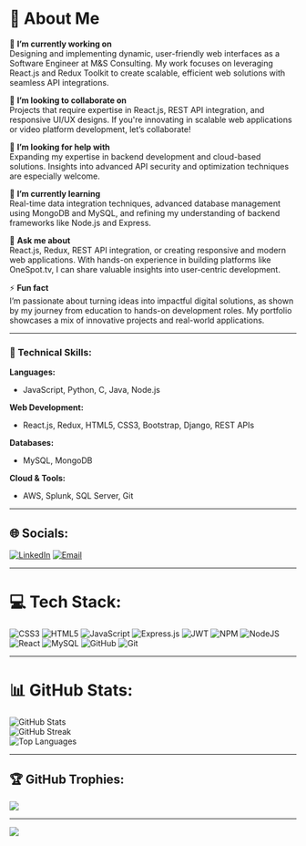# 💫 About Me

🔭 **I’m currently working on**  
Designing and implementing dynamic, user-friendly web interfaces as a Software Engineer at M&S Consulting. My work focuses on leveraging React.js and Redux Toolkit to create scalable, efficient web solutions with seamless API integrations.

👯 **I’m looking to collaborate on**  
Projects that require expertise in React.js, REST API integration, and responsive UI/UX designs. If you're innovating in scalable web applications or video platform development, let’s collaborate!

🤝 **I’m looking for help with**  
Expanding my expertise in backend development and cloud-based solutions. Insights into advanced API security and optimization techniques are especially welcome.

🌱 **I’m currently learning**  
Real-time data integration techniques, advanced database management using MongoDB and MySQL, and refining my understanding of backend frameworks like Node.js and Express.

💬 **Ask me about**  
React.js, Redux, REST API integration, or creating responsive and modern web applications. With hands-on experience in building platforms like OneSpot.tv, I can share valuable insights into user-centric development.

⚡ **Fun fact**  
I’m passionate about turning ideas into impactful digital solutions, as shown by my journey from education to hands-on development roles. My portfolio showcases a mix of innovative projects and real-world applications.

---


### 🚀 Technical Skills:
**Languages:**  
- JavaScript, Python, C, Java, Node.js  

**Web Development:**  
- React.js, Redux, HTML5, CSS3, Bootstrap, Django, REST APIs  

**Databases:**  
- MySQL, MongoDB  

**Cloud & Tools:**  
- AWS, Splunk, SQL Server, Git 
---

## 🌐 Socials:
[![LinkedIn](https://img.shields.io/badge/LinkedIn-%230077B5.svg?logo=linkedin&logoColor=white)](https://linkedin.com/in/md-zikrullah) 
[![Email](https://img.shields.io/badge/Email-D14836?logo=gmail&logoColor=white)](mailto:mdzikrullah042004@gmail.com)


---

# 💻 Tech Stack:
![CSS3](https://img.shields.io/badge/css3-%231572B6.svg?style=for-the-badge&logo=css3&logoColor=white) 
![HTML5](https://img.shields.io/badge/html5-%23E34F26.svg?style=for-the-badge&logo=html5&logoColor=white) 
![JavaScript](https://img.shields.io/badge/javascript-%23323330.svg?style=for-the-badge&logo=javascript&logoColor=%23F7DF1E) 
![Express.js](https://img.shields.io/badge/express.js-%23404d59.svg?style=for-the-badge&logo=express&logoColor=%2361DAFB) 
![JWT](https://img.shields.io/badge/JWT-black?style=for-the-badge&logo=JSON%20web%20tokens) 
![NPM](https://img.shields.io/badge/NPM-%23CB3837.svg?style=for-the-badge&logo=npm&logoColor=white) 
![NodeJS](https://img.shields.io/badge/node.js-6DA55F?style=for-the-badge&logo=node.js&logoColor=white) 
![React](https://img.shields.io/badge/react-%2320232a.svg?style=for-the-badge&logo=react&logoColor=%2361DAFB) 
![MySQL](https://img.shields.io/badge/mysql-4479A1.svg?style=for-the-badge&logo=mysql&logoColor=white) 
![GitHub](https://img.shields.io/badge/github-%23121011.svg?style=for-the-badge&logo=github&logoColor=white) 
![Git](https://img.shields.io/badge/git-%23F05033.svg?style=for-the-badge&logo=git&logoColor=white)

---

# 📊 GitHub Stats:
![GitHub Stats](https://github-readme-stats.vercel.app/api?username=MdZikrullah&theme=dark&hide_border=false&count_private=false)  
![GitHub Streak](https://github-readme-streak-stats.herokuapp.com/?user=MdZikrullah&theme=dark&hide_border=false)  
![Top Languages](https://github-readme-stats.vercel.app/api/top-langs/?username=MdZikrullah&theme=dark&hide_border=false&count_private=false&layout=compact)



---

## 🏆 GitHub Trophies:
![](https://github-profile-trophy.vercel.app/?username=MdZikrullah&theme=radical&no-frame=true&no-bg=false&margin-w=4)

---

[![](https://visitcount.itsvg.in/api?id=MdZikrullah&icon=0&color=0)](https://visitcount.itsvg.in)


